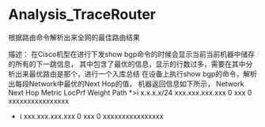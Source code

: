 # Analysis_TraceRouter
根据路由命令解析出来全网的最佳路由结果

描述： 在Cisco机型在进行下发show bgp命令的时候会显示当前当前机器中储存的所有的下一跳信息，
其中包含了最优的信息，显示的行数过多，需要在其中分析出来最优路由是那个，进行一个入库总结
在设备上执行show bgp的命令，解析出每段Network中最优的Next Hop的值，
机器返回信息如下所示，
Network          Next Hop            Metric LocPrf Weight Path
*>i x.x.x.x/24   xxx.xxx.xxx.xxx      0     xxx      0     xxxxxxxxxxxxxxxx
* i              xxx.xxx.xxx.xxx      0     xxx      0     xxxxxxxxxxxxxxxx

